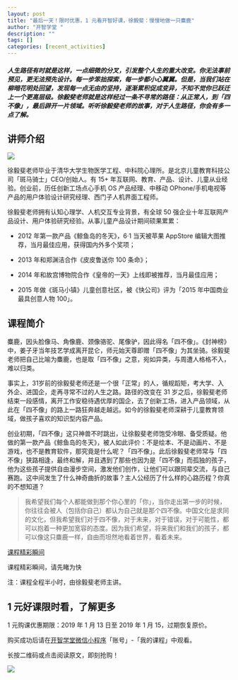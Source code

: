 ```yaml
---
layout: post
title: "最后一天！限时优惠，1 元看开智好课，徐毅斐：慢慢地做一只麋鹿"
author: "开智学堂 "
description: ""
tags: []
categories: [recent_activities]
---
```


##### 人生路径有时就是这样，一点细微的分叉，引发整个人生的重大改变。你无法事前预见，更无法预先设计。每一步笨拙探索，每一步都小心翼翼。但是，当我们站在柳暗花明处回望，发现每一点无由的坚持，逐渐累积促成变异，不知不觉你已跃迁上一个更高层级。徐毅斐老师就是这样经过一条不寻常的路径：从正常人，到「四不像」，最后辟开一片领域。听听徐毅斐老师的故事，对于人生路径，你会有多一点了解。

## 讲师介绍

![](https://ws2.sinaimg.cn/large/006tNc79gy1fz9yi38ix1j30xc0got9c.jpg)

徐毅斐老师毕业于清华大学生物医学工程、中科院心理所。是北京儿童教育科技公司「斑马骑士」CEO/创始人。有 15+ 年互联网、教育、产品、设计、儿童从业经验。创业前，历任创新工场点心手机 OS 产品经理、中移动 OPhone/手机电视等产品的用户体验设计研究经理、西门子人机界面工程师。

徐毅斐老师拥有认知心理学、人机交互专业背景，有全球 50 强企业十年互联网产品设计、用户体验研究经验。从事儿童产品设计期间硕果累累：

- 2012 年第一款产品《鲸鱼岛的冬天》，6·1 当天被苹果 AppStore 编辑大图推荐，当月最佳应用，获得国内外多个奖项；

- 2013 年和郑渊洁合作《皮皮鲁送你 100 条命》；

- 2014 年和故宫博物院合作《皇帝的一天》上线即被推荐，当月最佳应用；

- 2015 年做《斑马小镇》儿童创意社区，被《快公司》评为「2015 年中国商业最具创意人物 100」。

## 课程简介

麋鹿，因头脸像马、角像鹿、颈像骆驼、尾像驴，因此得名「四不像」。《封神榜》中，姜子牙当年技艺学成离开昆仑，师元始天尊即赠「四不像」为其坐骑。徐毅斐老师把自己比喻为麋鹿，也是取「四不像」之意，宛如异类，与周遭人格格不入，难以归类。

事实上，31岁前的徐毅斐老师还是一个很「正常」的人，循规蹈矩，考大学、入外企、进国企，走再寻常不过的人生之路。路径的改变在 31 岁之后，徐毅斐老师结束一段感情，离开工作安稳待遇优厚的国企，去了创新工场，进入产品领域，从此在「四不像」的路上一路狂奔越走越远。如今的徐毅斐老师深耕于儿童教育领域，做孩子喜欢的知识型内容产品。

创业初期，「四不像」这只神兽不时跳出，让徐毅斐老师饱受冷眼、备受质疑。他做的第一款产品《鲸鱼岛的冬天》，被人如此评价：不是绘本、不是动画片、不是游戏，也不是教育软件，那究竟是什么呢？「四不像」。此后徐毅斐老师常与「四不像」狭路相逢，最终和解，并且遇到了那些也因为是「四不像」而孤独的孩子，他为这些孩子提供自由漫步空间，激发他们创作，让他们可以跟同辈交流，与自己赛跑。这中间发生了什么神奇曲折的故事？主人公经历了什么样的心路历程？你真的不想知道？

> 我希望我们每个人都能做到那个你心里的「你」，当你走出第一步的时候，你往往会被人（包括你自己）都认为自己就是那个四不像。中国文化是求同的文化，但我希望我们对于四不像，对于未来，对于错误，对于可能性，都可以抱着一种更加宽容的态度。因为我们希望，将来我们和我们的孩子，都可以像这只麋鹿一样，自由而坦然地看着世界，看着未来。

[课程精彩瞬间](https://v.qq.com/txp/iframe/player.html?origin=https%3A%2F%2Fmp.weixin.qq.com&vid=v08263x05rk&autoplay=false&full=true&show1080p=false&isDebugIframe=false)

课程精彩瞬间，请先睹为快

注：课程全程半小时，由徐毅斐老师主讲。

## 1 元好课限时看，了解更多

1 元购课优惠期限：2019 年 1 月 13 日至 2019 年 1 月 15，过期恢复原价。

购买成功后请在[开智学堂微信小程序](https://mp.weixin.qq.com/s/XYTDwXQsZtMa5YVnsJc-zg)「账号」-「我的课程」中观看。

长按二维码或点击阅读原文，即刻抢购！

![](https://ws2.sinaimg.cn/large/006tNc79gy1fz9ynjbrqyj30p00dw0v5.jpg)
